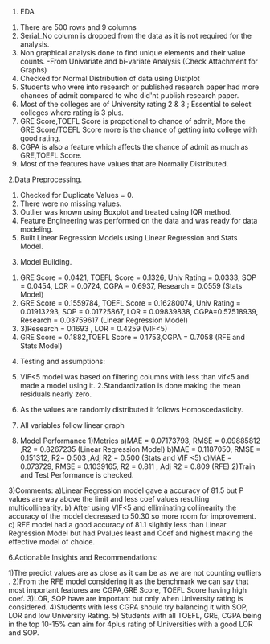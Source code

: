 1. EDA
1) There are 500 rows and 9 columns
2) Serial_No column is dropped from the data as it is not required for the analysis.
3) Non graphical analysis done to find unique elements and their value counts.
-From Univariate and bi-variate Analysis (Check Attachment for Graphs)
4) Checked for Normal Distribution of data using Distplot
5) Students who were into research or published research paper had more chances of admit compared to who did'nt publish research paper.
6) Most of the colleges are of University rating 2 & 3 ; Essential to select colleges where rating is 3 plus.
7) GRE Score,TOEFL Score is propotional to chance of admit, More the GRE Score/TOEFL Score more is the chance of getting into college with good rating.
8) CGPA is also a feature which affects the chance of admit as much as GRE,TOEFL Score.
9) Most of the features have values that are Normally Distributed.

2.Data Preprocessing.
1) Checked for Duplicate Values = 0.
2) There were no missing values.
3) Outlier was known using Boxplot and treated using IQR method.
4) Feature Engineering was performed on the data and was ready for data modeling.
5) Built Linear Regression Models using Linear Regression and Stats Model.

3. Model Building.
1) GRE Score = 0.0421, TOEFL Score = 0.1326, Univ Rating = 0.0333, SOP = 0.0454, LOR = 0.0724, CGPA = 0.6937, Research = 0.0559 (Stats Model)
2) GRE Score = 0.1559784, TOEFL Score = 0.16280074, Univ Rating = 0.01913293, SOP = 0.01725867, LOR = 0.09839838, CGPA=0.57518939, Research = 0.03759617 (Linear Regression Model)
3) 3)Research = 0.1693 , LOR = 0.4259 (VIF<5)
4) GRE Score = 0.1882,TOEFL Score = 0.1753,CGPA = 0.7058 (RFE and Stats Model)

4. Testing and assumptions:
1. VIF<5 model was based on filtering columns with less than vif<5 and made a model using it.
2.Standardization is done making the mean residuals nearly zero.
3. As the values are randomly distributed it follows Homoscedasticity.
4. All variables follow linear graph

5. Model Performance
1)Metrics
    a)MAE = 0.07173793, RMSE = 0.09885812 ,R2 = 0.8267235 (Linear Regression Model)
    b)MAE = 0.1187050, RMSE = 0.151312, R2= 0.503  ,Adj R2 = 0.500 (Stats and VIF <5)
    c)MAE = 0.073729, RMSE = 0.1039165, R2 = 0.811 , Adj R2 = 0.809   (RFE)
2)Train and Test Performance is checked.

3)Comments:
a)Linear Regression model gave a accuracy of 81.5 but P values are way above the limit and less coef values resulting multicollinearity.
b) After using VIF<5 and elliminating collinearity the accuracy of the model decreased to 50.30 so more room for improvement.
c) RFE model had a good accuracy of 81.1 slightly less than Linear Regression Model but had Pvalues least and Coef and highest making the effective model of choice.

6.Actionable Insights and Recommendations:

1)The predict values are as close as it can be as we are not counting outliers .
2)From the RFE model considering it as the benchmark we can say that most important features are CGPA,GRE Score, TOEFL Score having high coef.
3)LOR, SOP have are important but only when University rating is considered.
4)Students with less CGPA should try balancing it with SOP, LOR and low University Rating.
5) Students with all TOEFL, GRE, CGPA being in the top 10-15% can aim for 4plus rating of Universities with a good LOR and SOP.
